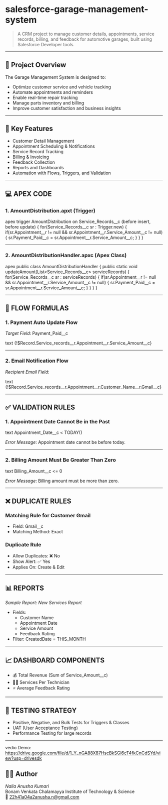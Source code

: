# salesforce-garage-management-system
> A CRM project to manage customer details, appointments, service records, billing, and feedback for automotive garages, built using Salesforce Developer tools.

---

## 🧾 Project Overview

The Garage Management System is designed to:
- Optimize customer service and vehicle tracking
- Automate appointments and reminders
- Enable real-time repair tracking
- Manage parts inventory and billing
- Improve customer satisfaction and business insights

---

## 🧩 Key Features

- Customer Detail Management  
- Appointment Scheduling & Notifications  
- Service Record Tracking  
- Billing & Invoicing  
- Feedback Collection  
- Reports and Dashboards  
- Automation with Flows, Triggers, and Validation

---

## 💻 APEX CODE

### 1. AmountDistribution.apxt (Trigger)

apex
trigger AmountDistribution on Service_Records__c (before insert, before update) {
    for(Service_Records__c sr : Trigger.new) {
        if(sr.Appointment__r != null && sr.Appointment__r.Service_Amount__c != null) {
            sr.Payment_Paid__c = sr.Appointment__r.Service_Amount__c;
        }
    }
}


---

### 2. AmountDistributionHandler.apxc (Apex Class)

apex
public class AmountDistributionHandler {
    public static void updateAmount(List<Service_Records__c> serviceRecords) {
        for(Service_Records__c sr : serviceRecords) {
            if(sr.Appointment__r != null && sr.Appointment__r.Service_Amount__c != null) {
                sr.Payment_Paid__c = sr.Appointment__r.Service_Amount__c;
            }
        }
    }
}


---

## 🔁 FLOW FORMULAS

### 1. Payment Auto Update Flow

*Target Field*: Payment_Paid__c

text
{!$Record.Service_records__r.Appointment__r.Service_Amount__c}


---

### 2. Email Notification Flow

*Recipient Email Field*:

text
{!$Record.Service_records__r.Appointment__r.Customer_Name__r.Gmail__c}


---

## ✅ VALIDATION RULES

### 1. Appointment Date Cannot Be in the Past

text
Appointment_Date__c < TODAY()


*Error Message*: Appointment date cannot be before today.

---

### 2. Billing Amount Must Be Greater Than Zero

text
Billing_Amount__c <= 0


*Error Message*: Billing amount must be more than zero.

---

## ❌ DUPLICATE RULES

### Matching Rule for Customer Gmail

- Field: Gmail__c
- Matching Method: Exact

### Duplicate Rule

- Allow Duplicates: ❌ No  
- Show Alert: ✅ Yes  
- Applies On: Create & Edit

---

## 📊 REPORTS

*Sample Report: New Services Report*

- Fields:
  - Customer Name
  - Appointment Date
  - Service Amount
  - Feedback Rating
- Filter: CreatedDate = THIS_MONTH

---

## 📈 DASHBOARD COMPONENTS

- 💰 Total Revenue (Sum of Service_Amount__c)
- 👨‍🔧 Services Per Technician
- ⭐ Average Feedback Rating

---

## 🧪 TESTING STRATEGY

- Positive, Negative, and Bulk Tests for Triggers & Classes
- UAT (User Acceptance Testing)
- Performance Testing for large records

---



   vedio Demo:
   https://drive.google.com/file/d/1_Y_nGA88X87HscBkSGl6cT4fkCnCdSYd/view?usp=drivesdk


   ## 🙋‍♀ Author

*Nalla Anusha Kumari*  
Bonam Venkata Chalamayya Institute of Technology & Science  
📧 22h41a04a2anusha.n@gmail.com


   
